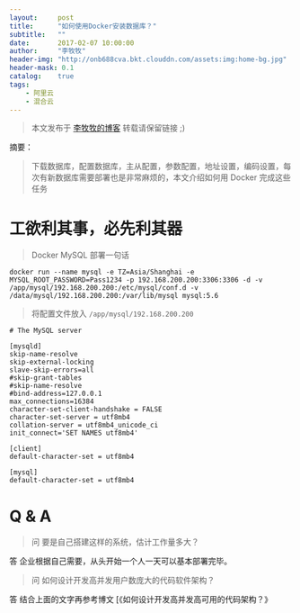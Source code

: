 ```yaml
---
layout:     post
title:      "如何使用Docker安装数据库？"
subtitle:   ""
date:       2017-02-07 10:00:00
author:     "李牧牧"
header-img: "http://onb688cva.bkt.clouddn.com/assets:img:home-bg.jpg"
header-mask: 0.1
catalog:    true
tags:
    - 阿里云
    - 混合云
---
```


> 本文发布于 [李牧牧的博客](http://limumu.me) 转载请保留链接 ;)



摘要：

> 下载数据库，配置数据库，主从配置，参数配置，地址设置，编码设置，每次有新数据库需要部署也是非常麻烦的，本文介绍如何用 Docker 完成这些任务



# 工欲利其事，必先利其器

> Docker MySQL 部署一句话

```
docker run --name mysql -e TZ=Asia/Shanghai -e MYSQL_ROOT_PASSWORD=Pass1234 -p 192.168.200.200:3306:3306 -d -v /app/mysql/192.168.200.200:/etc/mysql/conf.d -v /data/mysql/192.168.200.200:/var/lib/mysql mysql:5.6
```

> 将配置文件放入 `/app/mysql/192.168.200.200`

```
# The MySQL server

[mysqld]
skip-name-resolve
skip-external-locking
slave-skip-errors=all
#skip-grant-tables
#skip-name-resolve
#bind-address=127.0.0.1
max_connections=16384
character-set-client-handshake = FALSE
character-set-server = utf8mb4
collation-server = utf8mb4_unicode_ci
init_connect='SET NAMES utf8mb4'

[client]
default-character-set = utf8mb4
 
[mysql]
default-character-set = utf8mb4
```

# Q & A

> 问 要是自己搭建这样的系统，估计工作量多大？

答 企业根据自己需要，从头开始一个人一天可以基本部署完毕。

> 问 如何设计开发高并发用户数庞大的代码软件架构？

答 结合上面的文字再参考博文 [《如何设计开发高并发高可用的代码架构？》